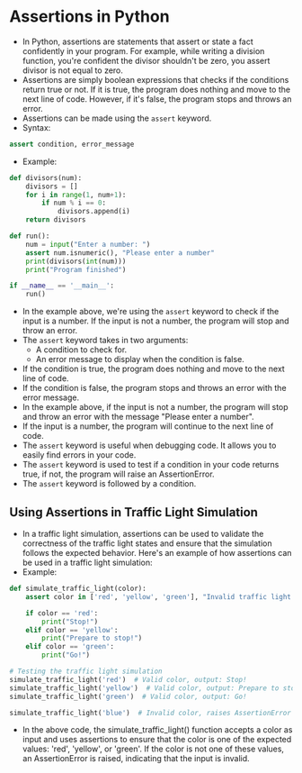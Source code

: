 # Assertions in Python

* In Python, assertions are statements that assert or state a fact confidently in your program. For example, while writing a division function, you're confident the divisor shouldn't be zero, you assert divisor is not equal to zero.
* Assertions are simply boolean expressions that checks if the conditions return true or not. If it is true, the program does nothing and move to the next line of code. However, if it's false, the program stops and throws an error.
* Assertions can be made using the `assert` keyword.
* Syntax:
```python
assert condition, error_message
```
* Example:
```python
def divisors(num):
    divisors = []
    for i in range(1, num+1):
        if num % i == 0:
            divisors.append(i)
    return divisors

def run():
    num = input("Enter a number: ")
    assert num.isnumeric(), "Please enter a number"
    print(divisors(int(num)))
    print("Program finished")

if __name__ == '__main__':
    run()
```

* In the example above, we're using the `assert` keyword to check if the input is a number. If the input is not a number, the program will stop and throw an error.
* The `assert` keyword takes in two arguments:
    * A condition to check for.
    * An error message to display when the condition is false.
* If the condition is true, the program does nothing and move to the next line of code.
* If the condition is false, the program stops and throws an error with the error message.
* In the example above, if the input is not a number, the program will stop and throw an error with the message "Please enter a number".
* If the input is a number, the program will continue to the next line of code.
* The `assert` keyword is useful when debugging code. It allows you to easily find errors in your code.
* The `assert` keyword is used to test if a condition in your code returns true, if not, the program will raise an AssertionError.
* The `assert` keyword is followed by a condition.

## Using Assertions in Traffic Light Simulation

* In a traffic light simulation, assertions can be used to validate the correctness of the traffic light states and ensure that the simulation follows the expected behavior. Here's an example of how assertions can be used in a traffic light simulation:
* Example:
```python
def simulate_traffic_light(color):
    assert color in ['red', 'yellow', 'green'], "Invalid traffic light color"  # Assertion to validate color

    if color == 'red':
        print("Stop!")
    elif color == 'yellow':
        print("Prepare to stop!")
    elif color == 'green':
        print("Go!")

# Testing the traffic light simulation
simulate_traffic_light('red')  # Valid color, output: Stop!
simulate_traffic_light('yellow')  # Valid color, output: Prepare to stop!
simulate_traffic_light('green')  # Valid color, output: Go!

simulate_traffic_light('blue')  # Invalid color, raises AssertionError
```
* In the above code, the simulate_traffic_light() function accepts a color as input and uses assertions to ensure that the color is one of the expected values: 'red', 'yellow', or 'green'. If the color is not one of these values, an AssertionError is raised, indicating that the input is invalid.